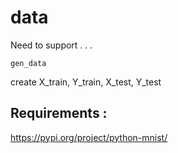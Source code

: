 # data

Need to support . . . 

    gen_data

create X\_train, Y\_train, X\_test, Y\_test

## Requirements :

https://pypi.org/project/python-mnist/


